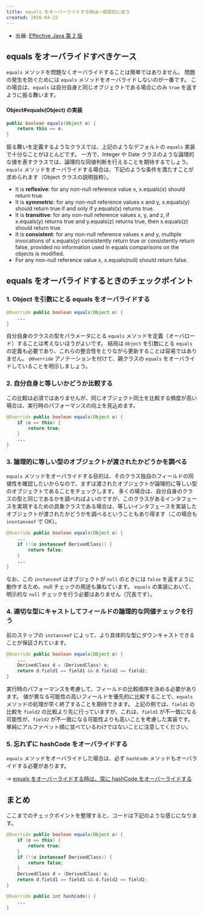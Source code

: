 ```yaml
---
title: equals をオーバーライドする時は一般契約に従う
created: 2016-04-22
---
```


* 出展: <a href="http://hb.afl.rakuten.co.jp/hgc/144180a1.9ac213ee.144180a2.e4d0f394/?pc=http%3a%2f%2fitem.rakuten.co.jp%2fbook%2f12699391%2f%3fscid%3daf_link_txt&amp;m=http%3a%2f%2fm.rakuten.co.jp%2fbook%2fi%2f16859484%2f" target="_blank">Effective Java 第 2 版</a>


equals をオーバライドすべきケース
----

`equals` メソッドを問題なくオーバライドすることは簡単ではありません。
問題の発生を防ぐためには `equals` メソッドをオーバライドしないのが一番です。
この場合は、`equals` は自分自身と同じオブジェクトである場合にのみ `true` を返すように振る舞います。

#### Object#equals(Object) の実装

```java
public boolean equals(Object o) {
    return this == o;
}
```

振る舞いを定義するようなクラスでは、上記のようなデフォルトの `equals` 実装で十分なことがほとんどです。
一方で、Integer や Date クラスのような論理的な値を表すクラスでは、論理的な同値判断を行えることを期待するでしょう。
`equals` メソッドをオーバライドする場合は、下記のような条件を満たすことが求められます（Object クラスの説明抜粋）。

* It is **reflexive**: for any non-null reference value x, x.equals(x) should return true.
* It is **symmetric**: for any non-null reference values x and y, x.equals(y) should return true if and only if y.equals(x) returns true.
* It is **transitive**: for any non-null reference values x, y, and z, if x.equals(y) returns true and y.equals(z) returns true, then x.equals(z) should return true.
* It is **consistent**: for any non-null reference values x and y, multiple invocations of x.equals(y) consistently return true or consistently return false, provided no information used in equals comparisons on the objects is modified.
* For any non-null reference value x, x.equals(null) should return false.


equals をオーバライドするときのチェックポイント
----

### 1. Object を引数にとる equals をオーバライドする

```java
@Override public boolean equals(Object o) {
    ...
}
```

自分自身のクラスの型をパラメータにとる `equals` メソッドを定義（オーバロード）することは考えないほうがよいです。
結局は `Object` を引数にとる `equals` の定義も必要であり、これらの整合性をとりながら更新することは容易ではありません。
`@Override` アノテーションを付けて、親クラスの `equals` をオーバライドしていることを明示しましょう。


### 2. 自分自身と等しいかどうか比較する

この比較は必須ではありませんが、同じオブジェクト同士を比較する頻度が高い場合は、実行時のパフォーマンスの向上を見込めます。

```java
@Override public boolean equals(Object o) {
    if (o == this) {
        return true;
    }
    ...
}
```


### 3. 論理的に等しい型のオブジェクトが渡されたかどうかを調べる

`equals` メソッドをオーバライドする目的は、そのクラス独自のフィールドの同値性を確認したいからなので、まずは渡されたオブジェクトが論理的に等しい型のオブジェクトであることをチェックします。
多くの場合は、自分自身のクラスの型と同じであるかを調べればよいのですが、このクラスがあるインタフェースを実現するための具象クラスである場合は、等しいインタフェースを実装したオブジェクトが渡されたかどうかを調べるということもあり得ます（この場合も `insntanceof` で OK）。

```java
@Override public boolean equals(Object o) {
    ...
    if (!(o instanceof DerivedClass)) {
        return false;
    }
    ...
}
```

なお、この `instanceof` はオブジェクトが `null` のときには `false` を返すように動作するため、null チェックの用途も兼ねています。
`equals` の実装において、明示的な `null` チェックを行う必要はありません（冗長です）。


### 4. 適切な型にキャストしてフィールドの論理的な同値チェックを行う

前のステップの `instanceof` によって、より具体的な型にダウンキャストできることが保証されています。

```java
@Override public boolean equals(Object o) {
    ...
    DerivedClass d = (DerivedClass) o;
    return d.field1 == field1 && d.field2 == field2;
}
```

実行時のパフォーマンスを考慮して、フィールドの比較順序を決める必要があります。
値が異なる可能性の高いフィールドを優先的に比較することで、`equals` メソッドの処理が早く終了することを期待できます。
上記の例では、`field1` の比較を `field2` の比較より先に行っていますが、これは、`field1` が不一致になる可能性が、`field2` が不一致になる可能性よりも高いことを考慮した実装です。
単純にアルファベット順に並べているわけではないことに注意してください。

### 5. 忘れずに hashCode をオーバライドする

`equals` メソッドをオーバライドした場合は、必ず `hashCode` メソッドもオーバライドする必要があります。

→ [equals をオーバーライドする時は、常に hashCode をオーバーライドする](./09.md)


まとめ
----

ここまでのチェックポイントを整理すると、コードは下記のような感じになります。

```java
@Override public boolean equals(Object o) {
    if (o == this) {
        return true;
    }
    if (!(o instanceof DerivedClass)) {
        return false;
    }
    DerivedClass d = (DerivedClass) o;
    return d.field1 == field1 && d.field2 == field2;
}

@Override public int hashCode() {
    ...
}
```

